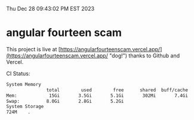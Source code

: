Thu Dec 28 09:43:02 PM EST 2023

# angular fourteen scam


This project is live at [https://angularfourteenscam.vercel.app/](https://angularfourteenscam.vercel.app/ "dog!") thanks to Github and Vercel.

CI Status: 

```bash
System Memory
               total        used        free      shared  buff/cache   available
Mem:            15Gi       3.5Gi       5.1Gi       302Mi       7.4Gi        11Gi
Swap:          8.0Gi       2.8Gi       5.2Gi
System Storage
724M	.
```
```bash
